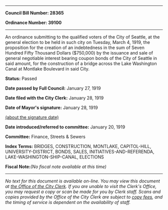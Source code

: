 

********

**Council Bill Number: 28365**
   
**Ordinance Number: 39100**
********

 An ordinance submitting to the qualified voters of the City of Seattle, at the general election to be held in such city on Tuesday, March 4, 1919, the proposition for the creation of an indebtedness in the sum of Seven Hundred Fifty Thousand Dollars ($750,000) by the issuance and sale of general negotiable interest bearing coupon bonds of the City of Seattle in said amount, for the construction of a bridge across the Lake Washington Canal at Montlake Boulevard in said City.

**Status:** Passed
   
**Date passed by Full Council:** January 27, 1919
   
**Date filed with the City Clerk:** January 28, 1919
   
**Date of Mayor's signature:** January 28, 1919
   
[(about the signature date)](/~public/approvaldate.htm)
   
   
   
**Date introduced/referred to committee:** January 20, 1919
   
**Committee:** Finance, Streets & Sewers
   
   
**Index Terms:** BRIDGES, CONSTRUCTION, MONTLAKE, CAPITOL-HILL, UNIVERSITY-DISTRICT, BONDS, SALES, INITIATIVES-AND-REFERENDA, LAKE-WASHINGTON-SHIP-CANAL, ELECTIONS

**Fiscal Note:**_(No fiscal note available at this time)_
********

_No text for this document is available on-line. You may view this document at [the Office of the City Clerk](http://www.seattle.gov/leg/clerk/contactUs.htm). If you are unable to visit the Clerk's Office, you may request a copy or scan be made for you by Clerk staff. Scans and copies provided by the Office of the City Clerk are subject to [copy fees](http://clerk.seattle.gov/~public/clerkfees.htm), and the timing of service is dependent on the availability of staff._

